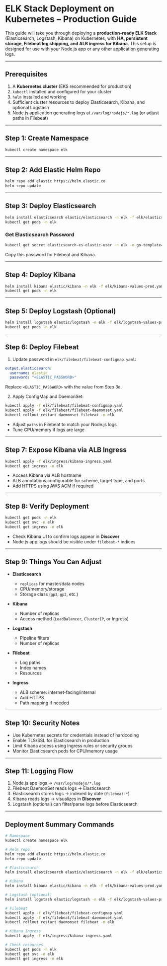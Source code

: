 # ELK Stack Deployment on Kubernetes – Production Guide

This guide will take you through deploying a **production-ready ELK Stack** (Elasticsearch, Logstash, Kibana) on Kubernetes, with **HA, persistent storage, Filebeat log shipping, and ALB ingress for Kibana**. This setup is designed for use with your Node.js app or any other application generating logs.

---

## Prerequisites

1. A **Kubernetes cluster** (EKS recommended for production)
2. `kubectl` installed and configured for your cluster
3. `helm` installed and working
4. Sufficient cluster resources to deploy Elasticsearch, Kibana, and optional Logstash
5. Node.js application generating logs at `/var/log/nodejs/*.log` (or adjust paths in Filebeat)

---

## Step 1: Create Namespace

```bash
kubectl create namespace elk
```

---

## Step 2: Add Elastic Helm Repo

```bash
helm repo add elastic https://helm.elastic.co
helm repo update
```

---

## Step 3: Deploy Elasticsearch

```bash
helm install elasticsearch elastic/elasticsearch -n elk -f elk/elasticsearch-values-prod.yaml
kubectl get pods -n elk
```

### Get Elasticsearch Password

```bash
kubectl get secret elasticsearch-es-elastic-user -n elk -o go-template='{{.data.elastic | base64decode}}'
```

Copy this password for Filebeat and Kibana.

---

## Step 4: Deploy Kibana

```bash
helm install kibana elastic/kibana -n elk -f elk/kibana-values-prod.yaml
kubectl get pods -n elk
```

---

## Step 5: Deploy Logstash (Optional)

```bash
helm install logstash elastic/logstash -n elk -f elk/logstash-values-prod.yaml
kubectl get pods -n elk
```

---

## Step 6: Deploy Filebeat

1. Update password in `elk/filebeat/filebeat-configmap.yaml`:

```yaml
output.elasticsearch:
  username: elastic
  password: "<ELASTIC_PASSWORD>"
```

Replace `<ELASTIC_PASSWORD>` with the value from Step 3a.

2. Apply ConfigMap and DaemonSet:

```bash
kubectl apply -f elk/filebeat/filebeat-configmap.yaml
kubectl apply -f elk/filebeat/filebeat-daemonset.yaml
kubectl rollout restart daemonset filebeat -n elk
```

- Adjust `paths` in Filebeat to match your Node.js logs
- Tune CPU/memory if logs are large

---

## Step 7: Expose Kibana via ALB Ingress

```bash
kubectl apply -f elk/ingress/kibana-ingress.yaml
kubectl get ingress -n elk
```

- Access Kibana via ALB hostname
- ALB annotations configurable for scheme, target type, and ports
- Add HTTPS using AWS ACM if required

---

## Step 8: Verify Deployment

```bash
kubectl get pods -n elk
kubectl get svc -n elk
kubectl get ingress -n elk
```

- Check Kibana UI to confirm logs appear in **Discover**
- Node.js app logs should be visible under `filebeat-*` indices

---

## Step 9: Things You Can Adjust

- **Elasticsearch**

  - `replicas` for master/data nodes
  - CPU/memory/storage
  - Storage class (`gp3`, `gp2`, etc.)

- **Kibana**

  - Number of replicas
  - Access method (`LoadBalancer`, `ClusterIP`, or Ingress)

- **Logstash**

  - Pipeline filters
  - Number of replicas

- **Filebeat**

  - Log paths
  - Index names
  - Resources

- **Ingress**

  - ALB scheme: internet-facing/internal
  - Add HTTPS
  - Path mapping if needed

---

## Step 10: Security Notes

- Use Kubernetes secrets for credentials instead of hardcoding
- Enable TLS/SSL for Elasticsearch in production
- Limit Kibana access using Ingress rules or security groups
- Monitor Elasticsearch pods for CPU/memory usage

---

## Step 11: Logging Flow

1. Node.js app logs → `/var/log/nodejs/*.log`
2. Filebeat DaemonSet reads logs → Elasticsearch
3. Elasticsearch stores logs → indexed by date (`filebeat-*`)
4. Kibana reads logs → visualizes in **Discover**
5. Logstash (optional) can filter/parse logs before Elasticsearch

---

## Deployment Summary Commands

```bash
# Namespace
kubectl create namespace elk

# Helm repo
helm repo add elastic https://helm.elastic.co
helm repo update

# Elasticsearch
helm install elasticsearch elastic/elasticsearch -n elk -f elk/elasticsearch-values-prod.yaml

# Kibana
helm install kibana elastic/kibana -n elk -f elk/kibana-values-prod.yaml

# Logstash (optional)
helm install logstash elastic/logstash -n elk -f elk/logstash-values-prod.yaml

# Filebeat
kubectl apply -f elk/filebeat/filebeat-configmap.yaml
kubectl apply -f elk/filebeat/filebeat-daemonset.yaml
kubectl rollout restart daemonset filebeat -n elk

# Kibana Ingress
kubectl apply -f elk/ingress/kibana-ingress.yaml

# Check resources
kubectl get pods -n elk
kubectl get svc -n elk
kubectl get ingress -n elk
```

